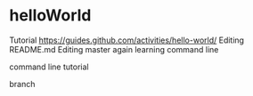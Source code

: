 # helloWorld
Tutorial https://guides.github.com/activities/hello-world/
Editing README.md
Editing master again
learning command line

command line tutorial

branch
